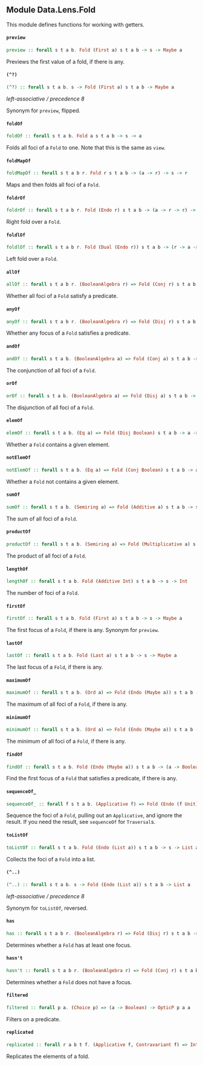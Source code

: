 ## Module Data.Lens.Fold

This module defines functions for working with getters.

#### `preview`

``` purescript
preview :: forall s t a b. Fold (First a) s t a b -> s -> Maybe a
```

Previews the first value of a fold, if there is any.

#### `(^?)`

``` purescript
(^?) :: forall s t a b. s -> Fold (First a) s t a b -> Maybe a
```

_left-associative / precedence 8_

Synonym for `preview`, flipped.

#### `foldOf`

``` purescript
foldOf :: forall s t a b. Fold a s t a b -> s -> a
```

Folds all foci of a `Fold` to one. Note that this is the same as `view`.

#### `foldMapOf`

``` purescript
foldMapOf :: forall s t a b r. Fold r s t a b -> (a -> r) -> s -> r
```

Maps and then folds all foci of a `Fold`.

#### `foldrOf`

``` purescript
foldrOf :: forall s t a b r. Fold (Endo r) s t a b -> (a -> r -> r) -> r -> s -> r
```

Right fold over a `Fold`.

#### `foldlOf`

``` purescript
foldlOf :: forall s t a b r. Fold (Dual (Endo r)) s t a b -> (r -> a -> r) -> r -> s -> r
```

Left fold over a `Fold`.

#### `allOf`

``` purescript
allOf :: forall s t a b r. (BooleanAlgebra r) => Fold (Conj r) s t a b -> (a -> r) -> s -> r
```

Whether all foci of a `Fold` satisfy a predicate.

#### `anyOf`

``` purescript
anyOf :: forall s t a b r. (BooleanAlgebra r) => Fold (Disj r) s t a b -> (a -> r) -> s -> r
```

Whether any focus of a `Fold` satisfies a predicate.

#### `andOf`

``` purescript
andOf :: forall s t a b. (BooleanAlgebra a) => Fold (Conj a) s t a b -> s -> a
```

The conjunction of all foci of a `Fold`.

#### `orOf`

``` purescript
orOf :: forall s t a b. (BooleanAlgebra a) => Fold (Disj a) s t a b -> s -> a
```

The disjunction of all foci of a `Fold`.

#### `elemOf`

``` purescript
elemOf :: forall s t a b. (Eq a) => Fold (Disj Boolean) s t a b -> a -> s -> Boolean
```

Whether a `Fold` contains a given element.

#### `notElemOf`

``` purescript
notElemOf :: forall s t a b. (Eq a) => Fold (Conj Boolean) s t a b -> a -> s -> Boolean
```

Whether a `Fold` not contains a given element.

#### `sumOf`

``` purescript
sumOf :: forall s t a b. (Semiring a) => Fold (Additive a) s t a b -> s -> a
```

The sum of all foci of a `Fold`.

#### `productOf`

``` purescript
productOf :: forall s t a b. (Semiring a) => Fold (Multiplicative a) s t a b -> s -> a
```

The product of all foci of a `Fold`.

#### `lengthOf`

``` purescript
lengthOf :: forall s t a b. Fold (Additive Int) s t a b -> s -> Int
```

The number of foci of a `Fold`.

#### `firstOf`

``` purescript
firstOf :: forall s t a b. Fold (First a) s t a b -> s -> Maybe a
```

The first focus of a `Fold`, if there is any. Synonym for `preview`.

#### `lastOf`

``` purescript
lastOf :: forall s t a b. Fold (Last a) s t a b -> s -> Maybe a
```

The last focus of a `Fold`, if there is any.

#### `maximumOf`

``` purescript
maximumOf :: forall s t a b. (Ord a) => Fold (Endo (Maybe a)) s t a b -> s -> Maybe a
```

The maximum of all foci of a `Fold`, if there is any.

#### `minimumOf`

``` purescript
minimumOf :: forall s t a b. (Ord a) => Fold (Endo (Maybe a)) s t a b -> s -> Maybe a
```

The minimum of all foci of a `Fold`, if there is any.

#### `findOf`

``` purescript
findOf :: forall s t a b. Fold (Endo (Maybe a)) s t a b -> (a -> Boolean) -> s -> Maybe a
```

Find the first focus of a `Fold` that satisfies a predicate, if there is any.

#### `sequenceOf_`

``` purescript
sequenceOf_ :: forall f s t a b. (Applicative f) => Fold (Endo (f Unit)) s t (f a) b -> s -> f Unit
```

Sequence the foci of a `Fold`, pulling out an `Applicative`, and ignore
the result. If you need the result, see `sequenceOf` for `Traversal`s.

#### `toListOf`

``` purescript
toListOf :: forall s t a b. Fold (Endo (List a)) s t a b -> s -> List a
```

Collects the foci of a `Fold` into a list.

#### `(^..)`

``` purescript
(^..) :: forall s t a b. s -> Fold (Endo (List a)) s t a b -> List a
```

_left-associative / precedence 8_

Synonym for `toListOf`, reversed.

#### `has`

``` purescript
has :: forall s t a b r. (BooleanAlgebra r) => Fold (Disj r) s t a b -> s -> r
```

Determines whether a `Fold` has at least one focus.

#### `hasn't`

``` purescript
hasn't :: forall s t a b r. (BooleanAlgebra r) => Fold (Conj r) s t a b -> s -> r
```

Determines whether a `Fold` does not have a focus.

#### `filtered`

``` purescript
filtered :: forall p a. (Choice p) => (a -> Boolean) -> OpticP p a a
```

Filters on a predicate.

#### `replicated`

``` purescript
replicated :: forall r a b t f. (Applicative f, Contravariant f) => Int -> Optic (Star f) a b a t
```

Replicates the elements of a fold.


